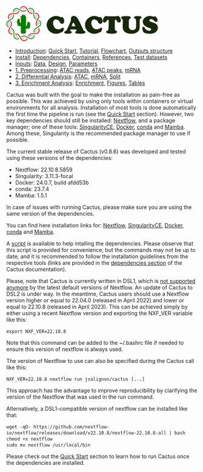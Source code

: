 
<img src="/docs/images/logo_cactus.png" width="400" />

* [Introduction](/README.md): [Quick Start](/docs/1_Intro/Quick_start.md), [Tutorial](/docs/1_Intro/tutorial.md), [Flowchart](/docs/1_Intro/Flowchart.md), [Outputs structure](/docs/1_Intro/Outputs_structure.md)
* [Install](/docs/2_Install/2_Install.md): [Dependencies](/docs/2_Install/Dependencies.md), [Containers](/docs/2_Install/Containers.md), [References](/docs/2_Install/References.md), [Test datasets](/docs/2_Install/Test_datasets.md)
* [Inputs](/docs/3_Inputs/3_Inputs.md): [Data](/docs/3_Inputs/Data.md), [Design](/docs/3_Inputs/Design.md), [Parameters](/docs/3_Inputs/Parameters.md)
* [1. Preprocessing](/docs/4_Prepro/4_Prepro.md): [ATAC reads](/docs/4_Prepro/ATAC_reads.md), [ATAC peaks](/docs/4_Prepro/ATAC_peaks.md), [mRNA](/docs/4_Prepro/mRNA.md)
* [2. Differential Analysis](/docs/5_DA/5_DA.md): [ATAC](/docs/5_DA/DA_ATAC.md), [mRNA](/docs/5_DA/DA_mRNA.md), [Split](/docs/5_DA/Split.md)
* [3. Enrichment Analysis](/docs/6_Enrich/6_Enrich.md): [Enrichment](/docs/6_Enrich/Enrichment.md), [Figures](/docs/6_Enrich/Figures.md), [Tables](/docs/6_Enrich/Tables.md)

[](END_OF_MENU)


Cactus was built with the goal to make the installation as pain-free as possible. This was achieved by using only tools within containers or virtual environments for all analysis. Installation of most tools is done automatically the first time the pipeline is run (see the [Quick Start](/docs/1_Intro/Quick_start.md) section). However, two key dependencies should still be installed: [Nextflow](https://doi.org/10.1038/nbt.3820), and a package manager; one of these tools: [SingularityCE](https://doi.org/10.1371/journal.pone.0177459), [Docker](https://dl.acm.org/doi/10.5555/2600239.2600241), [conda](https://docs.anaconda.com/anaconda/reference/release-notes/) and [Mamba](https://medium.com/@QuantStack/open-software-packaging-for-science-61cecee7fc23). Among these, Singularity is the recommended package manager to use if possible.

The current stable release of Cactus (v0.8.6) was developed and tested using these versions of the dependencies:
 - Nextflow: 22.10.8.5859
 - Singularity: 3.11.3-focal
 - Docker: 24.0.7, build afdd53b
 - conda: 23.7.4 
 - Mamba: 1.5.1

In case of issues with running Cactus, please make sure you are using the same version of the dependencies.

You can find here installation links for: [Nextflow](https://www.nextflow.io/docs/latest/getstarted.html#installation), [SingularityCE](https://docs.sylabs.io/guides/latest/admin-guide/installation.html), [Docker](https://docs.docker.com/get-docker/), [conda](https://docs.conda.io/projects/conda/en/latest/user-guide/install/index.html) and [Mamba](https://mamba.readthedocs.io/en/latest/installation/mamba-installation.html).

A [script](/docs/1_Intro/installing_dependencies.sh) is available to help intalling the dependencies. Please observe that this script is provided for convenience, but the commands may not be up to date; and it is recommended to follow the installation guidelines from the respective tools (links are provided in the [dependencies section](/docs/2_Install/Dependencies.md) of the Cactus documentation).

Please, note that Cactus is currently written in DSL1, which is [not supported anymore](https://nextflow.io/podcast/2023/ep9_end_of_dsl1_chatting_to_bots.html) by the latest default versions of Nextflow. An update of Cactus to DSL2 is under way.
In the meantime, Cactus users should use a Nextflow version higher or equal to 22.04.0 (released in April 2022) and lower or equal to 22.10.8 (released in April 2023). This can be achieved simply by either using a recent Nextflow version and exporting the NXF_VER variable like this:
```
export NXF_VER=22.10.8
```
Note that this command can be added to the ~/.bashrc file if needed to ensure this version of nextflow is always used.

The version of Nextflow to use can also be specified during the Cactus call like this:
```
NXF_VER=22.10.8 nextflow run jsalignon/cactus [...]
```
This approach has the advantage to improve reproducibility by clarifying the version of the Nextflow that was used in the run command.

Alternatively, a DSL1-compatible version of nextflow can be installed like that:
```
wget -qO- https://github.com/nextflow-io/nextflow/releases/download/v22.10.8/nextflow-22.10.8-all | bash
chmod +x nextflow
sudo mv nextflow /usr/local/bin
```

Please check out the [Quick Start](/docs/1_Intro/Quick_start.md) section to learn how to run Cactus once the dependencies are installed.
